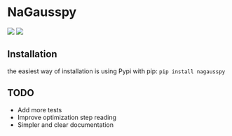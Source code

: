# NaGausspy
![](https://gitlab.com/nafomat/nagausspy/badges/master/coverage.svg) ![](https://gitlab.com/nafomat/nagausspy/badges/master/pipeline.svg)

## Installation
the easiest way of installation is using Pypi with pip:
`pip install nagausspy`

## TODO

- Add more tests
- Improve optimization step reading
- Simpler and clear documentation